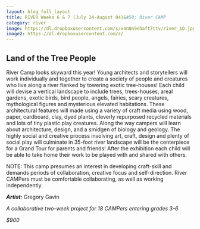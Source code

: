 ```yaml
---
layout: blog_full_layout
title: RIVER Weeks 6 & 7 (July 24-August 04)&#58; River CAMP
category: river
image: https://dl.dropboxusercontent.com/s/x4n0n9ehaft7ttv/river_1O.jpg?dl=0
image2: https://dl.dropboxusercontent.com/s/
---
```


## Land of the Tree People

River Camp looks skyward this year! Young architects and storytellers will work individually and together to create a society of people and creatures who live along a river flanked by towering exotic tree-houses! Each child will devise a vertical landscape to include trees, trees-houses, areal gardens, exotic birds, bird people, angels, fairies, scary creatures, mythological figures and mysterious elevated habitations. These architectural features will made using a variety of craft media using wood, paper, cardboard, clay, dyed plants, cleverly repurposed recycled materials and lots of tiny plastic play creatures. Along the way campers will learn about architecture, design, and a smidgen of biology and geology. The highly social and creative process involving art, craft, design and plenty of social play will culminate in 35-foot river landscape will be the centerpiece for a Grand Tour for parents and friends! After the exhibition each child will be able to take home their work to be played with and shared with others.


NOTE: This camp presumes an interest in developing craft-skill and demands periods of collaboration, creative focus and self-direction. River CAMPers must be comfortable collaborating, as well as working independently.


**_Artist:_** Gregory Gavin

*A collaborative two-week project for 18 CAMPers entering grades 3-6*

_$900_
